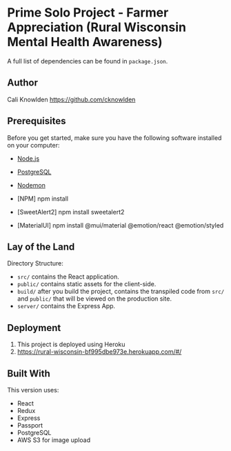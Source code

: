 # Prime Solo Project - Farmer Appreciation (Rural Wisconsin Mental Health Awareness)

A full list of dependencies can be found in `package.json`.

## Author

Cali Knowlden
https://github.com/cknowlden

## Prerequisites

Before you get started, make sure you have the following software installed on your computer:

- [Node.js](https://nodejs.org/en)
- [PostgreSQL](https://www.postgresql.org)
- [Nodemon](https://nodemon.io)

- [NPM] npm install
- [SweetAlert2] npm install sweetalert2
- [MaterialUI] npm install @mui/material @emotion/react @emotion/styled

## Lay of the Land

Directory Structure:

- `src/` contains the React application.
- `public/` contains static assets for the client-side.
- `build/` after you build the project, contains the transpiled code from `src/` and `public/` that will be viewed on the production site.
- `server/` contains the Express App.

## Deployment

1. This project is deployed using Heroku
2. https://rural-wisconsin-bf995dbe973e.herokuapp.com/#/

## Built With

This version uses:

- React
- Redux
- Express
- Passport
- PostgreSQL
- AWS S3 for image upload
